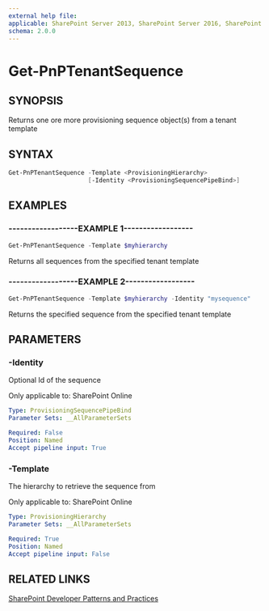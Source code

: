 ```yaml
---
external help file:
applicable: SharePoint Server 2013, SharePoint Server 2016, SharePoint Server 2019, SharePoint Online
schema: 2.0.0
---
```

# Get-PnPTenantSequence

## SYNOPSIS
Returns one ore more provisioning sequence object(s) from a tenant template

## SYNTAX 

```powershell
Get-PnPTenantSequence -Template <ProvisioningHierarchy>
                      [-Identity <ProvisioningSequencePipeBind>]
```

## EXAMPLES

### ------------------EXAMPLE 1------------------
```powershell
Get-PnPTenantSequence -Template $myhierarchy
```

Returns all sequences from the specified tenant template

### ------------------EXAMPLE 2------------------
```powershell
Get-PnPTenantSequence -Template $myhierarchy -Identity "mysequence"
```

Returns the specified sequence from the specified tenant template

## PARAMETERS

### -Identity
Optional Id of the sequence

Only applicable to: SharePoint Online

```yaml
Type: ProvisioningSequencePipeBind
Parameter Sets: __AllParameterSets

Required: False
Position: Named
Accept pipeline input: True
```

### -Template
The hierarchy to retrieve the sequence from

Only applicable to: SharePoint Online

```yaml
Type: ProvisioningHierarchy
Parameter Sets: __AllParameterSets

Required: True
Position: Named
Accept pipeline input: False
```

## RELATED LINKS

[SharePoint Developer Patterns and Practices](http://aka.ms/sppnp)